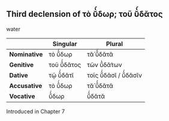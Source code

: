 ## Third declension of τὸ ῠ̔́δωρ; τοῦ ῠ̔́δᾰτος

water

|                | Singular   | Plural              |
|----------------|------------|---------------------|
| **Nominative** | τὸ ῠ̔́δωρ    | τᾰ̀ ῠ̔́δᾰτᾰ            |
| **Genitive**   | τοῦ ῠ̔́δᾰτος | τῶν ῠ̔δᾰ́των          |
| **Dative**     | τῷ ῠ̔́δᾰτῐ   | τοῖς ῠ̔́δᾰσῐ / ῠ̔́δᾰσῐν |
| **Accusative** | τὸ ῠ̔́δωρ    | τᾰ̀ ῠ̔́δᾰτᾰ            |
| **Vocative**   | ῠ̔́δωρ       | ῠ̔́δᾰτᾰ               |


Introduced in Chapter 7
